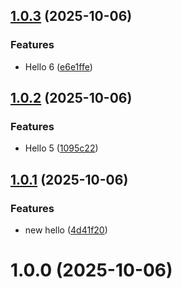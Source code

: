 ## [1.0.3](https://github.com/cloud-copilot/publishing/compare/v1.0.2...v1.0.3) (2025-10-06)


### Features

* Hello 6 ([e6e1ffe](https://github.com/cloud-copilot/publishing/commit/e6e1ffeb919ddc764315e6d076575c9fbd031abf))

## [1.0.2](https://github.com/cloud-copilot/publishing/compare/v1.0.1...v1.0.2) (2025-10-06)


### Features

* Hello 5 ([1095c22](https://github.com/cloud-copilot/publishing/commit/1095c2244e6d6cd7652f4c31c804207cd1754860))

## [1.0.1](https://github.com/cloud-copilot/publishing/compare/v1.0.0...v1.0.1) (2025-10-06)


### Features

* new hello ([4d41f20](https://github.com/cloud-copilot/publishing/commit/4d41f2033ea995656d2bcd77aab01b148b68eb4d))

# 1.0.0 (2025-10-06)
